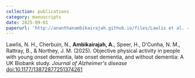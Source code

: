 ```yaml
---
collection: publications
category: manuscripts
date: 2025-09-01
paperurl: 'http://ananthanambikairajah.github.io/files/Lawlis et al. - 2025 - Objective physical activity in people with young onset dementia, late onset dementia, and without de.pdf'
---
```


Lawlis, N. H., Cherbuin, N., <b>Ambikairajah, A.</b>, Speer, H., D'Cunha, N. M., Rattray, B., & Northey, J. M. (2025). Objective physical activity in people with young onset dementia, late onset dementia, and without dementia: A UK Biobank study. <i>Journal of Alzheimer's disease</i> [doi:10.1177/13872877251374261](https://doi.org/10.1177/13872877251374261)
